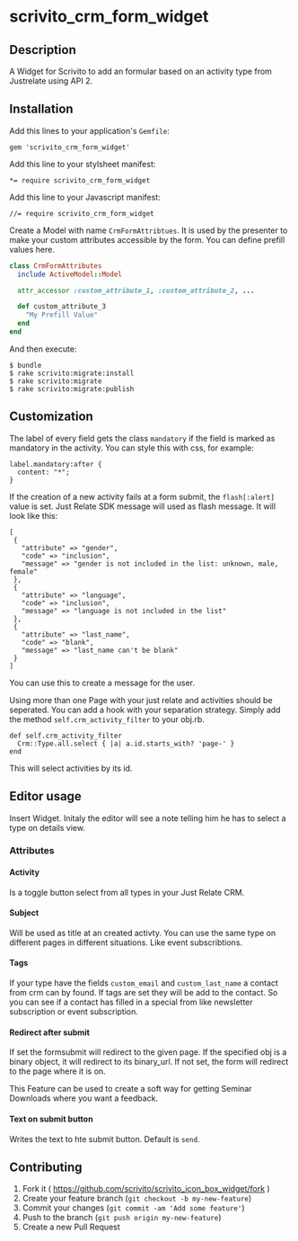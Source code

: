 # scrivito_crm_form_widget

## Description

A Widget for Scrivito to add an formular based on an activity type from Justrelate using API 2.

## Installation

Add this lines to your application's `Gemfile`:

    gem 'scrivito_crm_form_widget'

Add this line to your stylsheet manifest:
    
    *= require scrivito_crm_form_widget

Add this line to your Javascript manifest:

    //= require scrivito_crm_form_widget    

Create a Model with name `CrmFormAttribtues`. It is used by the presenter to make your custom attributes accessible by the form. You can define prefill values here.

```ruby
class CrmFormAttributes
  include ActiveModel::Model

  attr_accessor :custom_attribute_1, :custom_attribute_2, ...

  def custom_attribute_3
    "My Prefill Value"
  end
end
```

And then execute:

    $ bundle
    $ rake scrivito:migrate:install
    $ rake scrivito:migrate
    $ rake scrivito:migrate:publish

## Customization

The label of every field gets the class `mandatory` if the field is marked as mandatory in the activity. You can style this with css, for example:

    label.mandatory:after {
      content: "*";
    }

If the creation of a new activity fails at a form submit, the `flash[:alert]` value is set. Just Relate SDK message will used as flash message. It will look like this:

    [
     {
       "attribute" => "gender",
       "code" => "inclusion",
       "message" => "gender is not included in the list: unknown, male, female"
     },
     {
       "attribute" => "language",
       "code" => "inclusion",
       "message" => "language is not included in the list"
     },
     {
       "attribute" => "last_name",
       "code" => "blank",
       "message" => "last_name can't be blank"
     }
    ]

You can use this to create a message for the user.

Using more than one Page with your just relate and activities should be seperated. You can add a hook with your separation strategy. Simply add the method `self.crm_activity_filter` to your obj.rb.

    def self.crm_activity_filter
      Crm::Type.all.select { |a| a.id.starts_with? 'page-' }
    end

This will select activities by its id.

## Editor usage

Insert Widget. Initaly the editor will see a note telling him he has to select a type on details view.

### Attributes

#### Activity

Is a toggle button select from all types in your Just Relate CRM.

#### Subject

Will be used as title at an created activty. You can use the same type on different pages in different situations. Like event subscribtions.

#### Tags

If your type have the fields `custom_email` and `custom_last_name` a contact from crm can by found. If tags are set they will be add to the contact. So you can see if a contact has filled in a special from like newsletter subscription or event subscription.

#### Redirect after submit

If set the formsubmit will redirect to the given page. If the specified obj is a binary object, it will redirect to its binary_url. If not set, the form will redirect to the page where it is on.

This Feature can be used to create a soft way for getting Seminar Downloads where you want a feedback.

#### Text on submit button

Writes the text to hte submit button. Default is `send`.

## Contributing

1. Fork it ( https://github.com/scrivito/scrivito_icon_box_widget/fork )
2. Create your feature branch (`git checkout -b my-new-feature`)
3. Commit your changes (`git commit -am 'Add some feature'`)
4. Push to the branch (`git push origin my-new-feature`)
5. Create a new Pull Request
